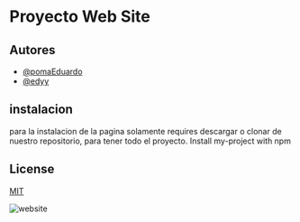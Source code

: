 
# Proyecto Web Site

## Autores

- [@pomaEduardo](https://www.github.com/octokatherine)
- [@edyy](https://www.github.com/octokatherine)





## instalacion

para la instalacion de la pagina  solamente requires descargar o clonar de nuestro repositorio, para tener todo el proyecto.
Install my-project with npm
## License

[MIT](https://choosealicense.com/licenses/mit/)



![website](https://images-wixmp-530a50041672c69d335ba4cf.wixmp.com/templates/image/9068c4b31e8394dbfe11bdd6cc24f92f2574a195907aabf5f7c428b29588e796.jpg)

